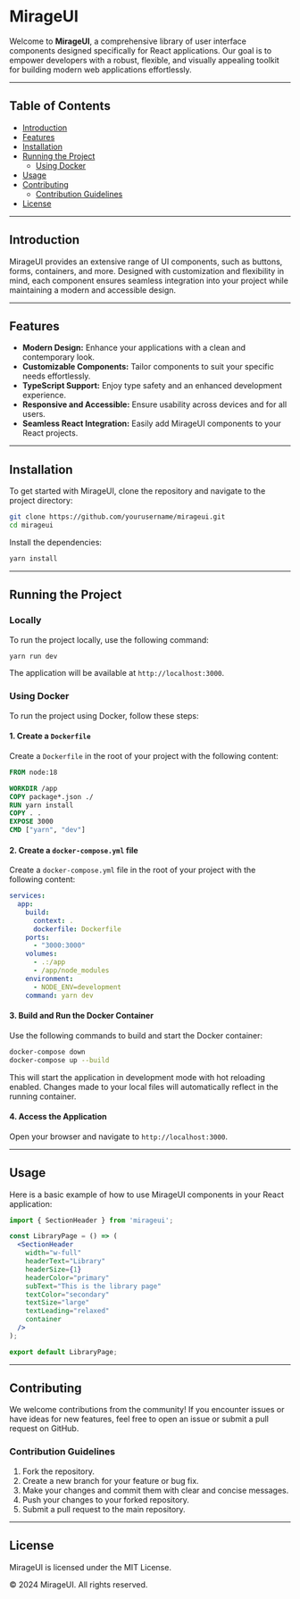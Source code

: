 # MirageUI

Welcome to **MirageUI**, a comprehensive library of user interface components designed specifically for React applications. Our goal is to empower developers with a robust, flexible, and visually appealing toolkit for building modern web applications effortlessly.

---

## Table of Contents

- [Introduction](#introduction)
- [Features](#features)
- [Installation](#installation)
- [Running the Project](#running-the-project)
  - [Using Docker](#using-docker)
- [Usage](#usage)
- [Contributing](#contributing)
  - [Contribution Guidelines](#contribution-guidelines)
- [License](#license)

---

## Introduction

MirageUI provides an extensive range of UI components, such as buttons, forms, containers, and more. Designed with customization and flexibility in mind, each component ensures seamless integration into your project while maintaining a modern and accessible design.

---

## Features

- **Modern Design:** Enhance your applications with a clean and contemporary look.
- **Customizable Components:** Tailor components to suit your specific needs effortlessly.
- **TypeScript Support:** Enjoy type safety and an enhanced development experience.
- **Responsive and Accessible:** Ensure usability across devices and for all users.
- **Seamless React Integration:** Easily add MirageUI components to your React projects.

---

## Installation

To get started with MirageUI, clone the repository and navigate to the project directory:

```bash
git clone https://github.com/yourusername/mirageui.git
cd mirageui
```

Install the dependencies:

```bash
yarn install
```

---

## Running the Project

### Locally

To run the project locally, use the following command:

```bash
yarn run dev
```

The application will be available at `http://localhost:3000`.

### Using Docker

To run the project using Docker, follow these steps:

#### 1. Create a `Dockerfile`

Create a `Dockerfile` in the root of your project with the following content:

```Dockerfile
FROM node:18

WORKDIR /app
COPY package*.json ./
RUN yarn install
COPY . .
EXPOSE 3000
CMD ["yarn", "dev"]
```

#### 2. Create a `docker-compose.yml` file

Create a `docker-compose.yml` file in the root of your project with the following content:

```yaml
services:
  app:
    build:
      context: .
      dockerfile: Dockerfile
    ports:
      - "3000:3000"
    volumes:
      - .:/app
      - /app/node_modules
    environment:
      - NODE_ENV=development
    command: yarn dev
```

#### 3. Build and Run the Docker Container

Use the following commands to build and start the Docker container:

```bash
docker-compose down
docker-compose up --build
```

This will start the application in development mode with hot reloading enabled. Changes made to your local files will automatically reflect in the running container.

#### 4. Access the Application

Open your browser and navigate to `http://localhost:3000`.

---

## Usage

Here is a basic example of how to use MirageUI components in your React application:

```jsx
import { SectionHeader } from 'mirageui';

const LibraryPage = () => (
  <SectionHeader
    width="w-full"
    headerText="Library"
    headerSize={1}
    headerColor="primary"
    subText="This is the library page"
    textColor="secondary"
    textSize="large"
    textLeading="relaxed"
    container
  />
);

export default LibraryPage;
```

---

## Contributing

We welcome contributions from the community! If you encounter issues or have ideas for new features, feel free to open an issue or submit a pull request on GitHub.

### Contribution Guidelines

1. Fork the repository.
2. Create a new branch for your feature or bug fix.
3. Make your changes and commit them with clear and concise messages.
4. Push your changes to your forked repository.
5. Submit a pull request to the main repository.

---

## License

MirageUI is licensed under the MIT License.

&copy; 2024 MirageUI. All rights reserved.

